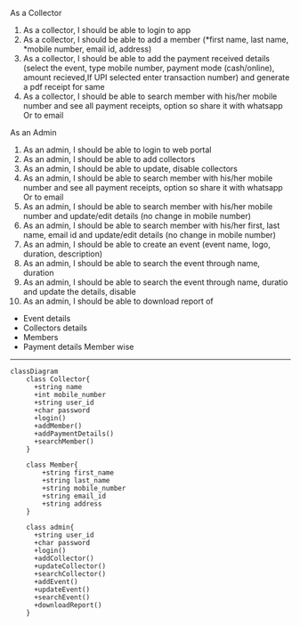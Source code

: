 As a Collector	
1. As a collector, I should be able to login to app
2. As a collector, I should be able to add a member (*first name, last name, *mobile number, email id, address)
3. As a collector, I should be able to add the payment received details (select the event, type mobile number, payment mode (cash/online), amount recieved,If UPI selected enter transaction number) and generate a pdf receipt for same
4. As a collector, I should be able to search member with his/her mobile number and see all payment receipts, option so share it with whatsapp Or to email
	
As an Admin	
1.	As an admin, I should be able to login to web portal
2.	As an admin, I should be able to add collectors
3.	As an admin, I should be able to update, disable collectors
4.	As an admin, I should be able to search member with his/her mobile number and see all payment receipts, option so share it with whatsapp Or to email
5.	As an admin, I should be able to search member with his/her mobile number and update/edit details (no change in mobile number)
6.	As an admin, I should be able to search member with his/her first, last name, email id and update/edit details (no change in mobile number)
7.	As an admin, I should be able to create an event (event name, logo, duration, description)
8.	As an admin, I should be able to search the event through name, duration 
9.	As an admin, I should be able to search the event through name, duratio and update the details, disable
10.	As an admin, I should be able to download report of
  - Event details 
  - Collectors details
  - Members
  - Payment details Member wise
------------
```mermaid
classDiagram
    class Collector{
      +string name
      +int mobile_number
      +string user_id
      +char password
      +login()
      +addMember()
      +addPaymentDetails()
      +searchMember()
    }

    class Member{
        +string first_name
        +string last_name 
        +string mobile_number 
        +string email_id
        +string address
    }

    class admin{
      +string user_id
      +char password
      +login()
      +addCollector()      
      +updateCollector()
      +searchCollector()
      +addEvent()      
      +updateEvent()
      +searchEvent()
      +downloadReport()
    }
```
